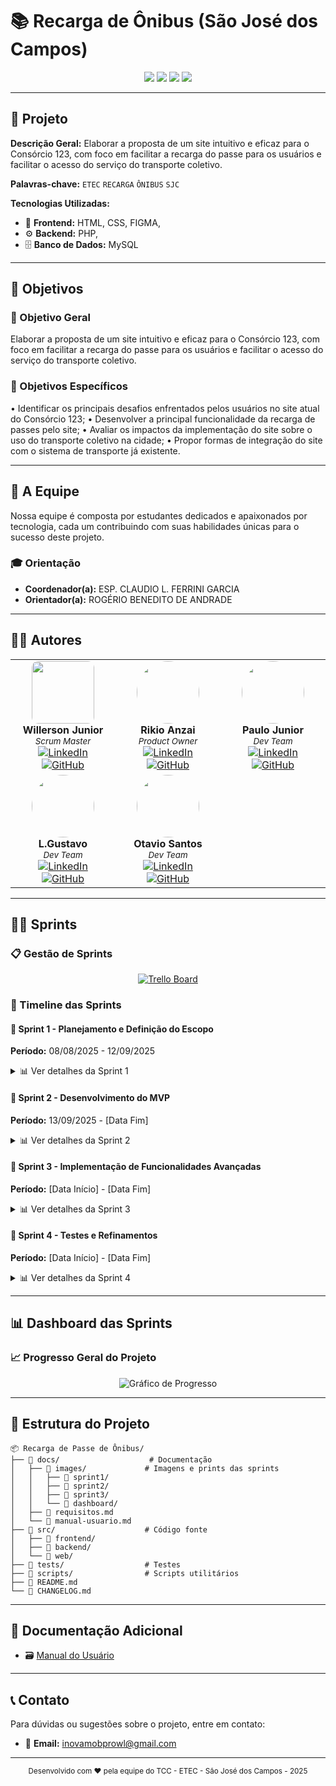 # 📚 Recarga de Ônibus (São José dos Campos)

<div align="center">
  <img src="https://img.shields.io/badge/Status-Em%20Desenvolvimento-yellow?style=for-the-badge">
  <img src="https://img.shields.io/badge/Ensino-ETEC-blue?style=for-the-badge">
  <img src="https://img.shields.io/badge/Curso-DESENVOLVIMENTO DE SISTEMAS-green?style=for-the-badge">
  <img src="https://img.shields.io/badge/Ano-2025-red?style=for-the-badge">
</div>

---

## 🎯 Projeto

**Descrição Geral:**
Elaborar a proposta de um site intuitivo e eficaz para o Consórcio 123, com foco em facilitar a recarga do passe para os usuários e facilitar o acesso do serviço do transporte coletivo.

**Palavras-chave:** `ETEC` `RECARGA` `ÔNIBUS` `SJC`

**Tecnologias Utilizadas:**
- 🔧 **Frontend:** HTML, CSS, FIGMA,
- ⚙️ **Backend:** PHP, 
- 🗄️ **Banco de Dados:** MySQL

---

## 🎯 Objetivos

### 🎯 Objetivo Geral
Elaborar a proposta de um site intuitivo e eficaz para o Consórcio 123, com foco em facilitar a recarga do passe para os usuários e facilitar o acesso do serviço do transporte coletivo.

### 🎯 Objetivos Específicos
• Identificar os principais desafios enfrentados pelos usuários no site atual do Consórcio 123;
• Desenvolver a principal funcionalidade da recarga de passes pelo site;
• Avaliar os impactos da implementação do site sobre o uso do transporte coletivo na cidade;
• Propor formas de integração do site com o sistema de transporte já existente.


---

## 👥 A Equipe

Nossa equipe é composta por estudantes dedicados e apaixonados por tecnologia, cada um contribuindo com suas habilidades únicas para o sucesso deste projeto.

### 🎓 Orientação
- **Coordenador(a):** ESP. CLAUDIO L. FERRINI GARCIA
- **Orientador(a):** ROGÉRIO BENEDITO DE ANDRADE

---

## 👨‍💻 Autores

<table align="center">
  <tr>
    <td align="center">
      <img src="https://media.discordapp.net/attachments/1415480544199839815/1415481006718189668/Imagem_do_WhatsApp_de_2025-04-09_as_19.23.40_4300dd30.jpg?ex=68c35cea&is=68c20b6a&hm=9bff5e35ebb5b104fd0f4c7cd5d70a5d56edb253336a9b09b5d615192a6e9f35&=&format=webp&width=305&height=544" width="100px" style="border-radius: 10%"><br>
      <b>Willerson Junior</b><br>
      <sub><i>Scrum Master</i></sub><br>
       <a href="[LINK_LINKEDIN]" target="_blank">
        <img src="https://img.shields.io/badge/LinkedIn-0077B5?style=for-the-badge&logo=linkedin&logoColor=white" alt="LinkedIn">
      </a>
       <a href="https://github.com/NoskyNaoSei" target="_blank">
        <img src="https://img.shields.io/badge/GitHub-100000?style=for-the-badge&logo=github&logoColor=white" alt="GitHub">
      </a>
    </td>
    <td align="center">
           <img src="https://media.discordapp.net/attachments/1415480544199839815/1415481007389544569/Imagem_do_WhatsApp_de_2025-06-05_as_19.45.54_769e6b34.jpg?ex=68c35cea&is=68c20b6a&hm=bd4e0c58f895e2f8c8429a04257a39b5cd404107417562c9e2c5787650d50ba3&=&format=webp&width=407&height=544" width="100px" style="border-radius: 50%"><br>
      <b>Rikio Anzai</b><br>
      <sub><i>Product Owner</i></sub><br>
      <a href="[LINK_LINKEDIN]" target="_blank">
        <img src="https://img.shields.io/badge/LinkedIn-0077B5?style=for-the-badge&logo=linkedin&logoColor=white" alt="LinkedIn">
      </a>
      <a href="https://github.com/rikioanzai" target="_blank">
        <img src="https://img.shields.io/badge/GitHub-100000?style=for-the-badge&logo=github&logoColor=white" alt="GitHub">
      </a>
    </td>
    <td align="center">
      <img src="https://media.discordapp.net/attachments/1415480544199839815/1415481007041155072/Imagem_do_WhatsApp_de_2025-04-10_as_12.29.56_def43f99.jpg?ex=68c35cea&is=68c20b6a&hm=cca3a588cb9303eaeeb5d9e1e0c23080615df5d69f3692e356e18650c6d34810&=&format=webp&width=433&height=544" width="100px" style="border-radius: 50%"><br>
      <b>Paulo Junior</b><br>
      <sub><i>Dev Team</i></sub><br>
      <a href="[LINK_LINKEDIN]" target="_blank">
        <img src="https://img.shields.io/badge/LinkedIn-0077B5?style=for-the-badge&logo=linkedin&logoColor=white" alt="LinkedIn">
      </a>
      <a href="https://github.com/killzziinn" target="_blank">
        <img src="https://img.shields.io/badge/GitHub-100000?style=for-the-badge&logo=github&logoColor=white" alt="GitHub">
      </a>
    </td>
  </tr>
  <tr>
    <td align="center">
      <img src="https://media.discordapp.net/attachments/1415480544199839815/1415481040566358206/IMG_20250730_231656.jpg?ex=68cbeeb2&is=68ca9d32&hm=c0521dda8f00455cc3b685d09903f4718f8225d5eca6ee5e2d9d22374e4865cc&=&format=webp&width=486&height=648" width="100px" style="border-radius: 50%"><br>
      <b>L.Gustavo</b><br>
      <sub><i>Dev Team</i></sub><br>
      <a href="[LINK_LINKEDIN]" target="_blank">
        <img src="https://img.shields.io/badge/LinkedIn-0077B5?style=for-the-badge&logo=linkedin&logoColor=white" alt="LinkedIn">
      </a>
      <a href="https://github.com/kazuinsx" target="_blank">
        <img src="https://img.shields.io/badge/GitHub-100000?style=for-the-badge&logo=github&logoColor=white" alt="GitHub">
      </a>
    </td>
    <td align="center">
      <img src="https://media.discordapp.net/attachments/1415480544199839815/1415481007884341369/Imagem_do_WhatsApp_de_2025-04-09_as_19.19.58_73370af2.jpg?ex=68c35cea&is=68c20b6a&hm=755f0fbafc889d16b3eac42ef5300e9d9bb47e362797ee2c84bd8fd5f99798ea&=&format=webp&width=251&height=544" width="100px" style="border-radius: 50%"><br>
      <b>Otavio Santos</b><br>
      <sub><i>Dev Team</i></sub><br>
      <a href="[LINK_LINKEDIN]" target="_blank">
        <img src="https://img.shields.io/badge/LinkedIn-0077B5?style=for-the-badge&logo=linkedin&logoColor=white" alt="LinkedIn">
      </a>
      <a href="https://github.com/OctaviusPaulinus" target="_blank">
        <img src="https://img.shields.io/badge/GitHub-100000?style=for-the-badge&logo=github&logoColor=white" alt="GitHub">
      </a>
  </tr>
</table>

---

## 🏃‍♂️ Sprints

### 📋 Gestão de Sprints
<div align="center">
  <a href="https://trello.com/invite/b/67e49d54823a817ef793c1a8/ATTI7dc0b91d3968851bb5ffc051d754c063C55D0ADC/inovamob" target="_blank">
    <img src="https://img.shields.io/badge/Trello-0079BF?style=for-the-badge&logo=trello&logoColor=white" alt="Trello Board">
  </a>
</div>

### 📅 Timeline das Sprints

#### 🎯 Sprint 1 - Planejamento e Definição do Escopo
**Período:** 08/08/2025 - 12/09/2025

<details>
<summary>📊 Ver detalhes da Sprint 1</summary>

**Objetivos:**
- Definir escopo do projeto
- Criar documentação inicial
- Setup do ambiente de desenvolvimento
- Estudo de casos existentes, tecnologias e normas
- Diagramas, wireframes, arquitetura do sistema
- Cronograma detalhado, divisão de tarefas
- Setup de servidores, repositórios, frameworks

**Entregas:**
- [✔️] Documento de Requisitos
- [✔️] Protótipos iniciais
- [✔️] Setup do repositório

</details>

#### 🎯 Sprint 2 - Desenvolvimento do MVP
**Período:** 13/09/2025 - [Data Fim]

<details>
<summary>📊 Ver detalhes da Sprint 2</summary>

**Objetivos:**

**Entregas:**
- []...

</details>

#### 🎯 Sprint 3 - Implementação de Funcionalidades Avançadas
**Período:** [Data Início] - [Data Fim]

<details>
<summary>📊 Ver detalhes da Sprint 3</summary>

**Objetivos:**
-

**Entregas:**
- [ ]...

</details>

#### 🎯 Sprint 4 - Testes e Refinamentos
**Período:** [Data Início] - [Data Fim]

<details>
<summary>📊 Ver detalhes da Sprint 4</summary>

**Objetivos:**

**Entregas:**
- [ ]...

</details>

---

## 📊 Dashboard das Sprints

### 📈 Progresso Geral do Projeto
<div align="center">
  <img src="https://via.placeholder.com/800x400/34495E/FFFFFF?text=Gr%C3%A1fico+de+Progresso" alt="Gráfico de Progresso">
</div>

---

## 📁 Estrutura do Projeto

```
📦 Recarga de Passe de Ônibus/
├── 📂 docs/                    # Documentação
│   ├── 📂 images/             # Imagens e prints das sprints
│   │   ├── 📂 sprint1/
│   │   ├── 📂 sprint2/
│   │   ├── 📂 sprint3/
│   │   └── 📂 dashboard/
│   ├── 📄 requisitos.md
│   └── 📄 manual-usuario.md
├── 📂 src/                    # Código fonte
│   ├── 📂 frontend/
│   ├── 📂 backend/
│   └── 📂 web/
├── 📂 tests/                  # Testes
├── 📂 scripts/                # Scripts utilitários
├── 📄 README.md
└── 📄 CHANGELOG.md
```
---

## 📄 Documentação Adicional

- 🗃 [Manual do Usuário](https://drive.google.com/drive/u/2/folders/1bZxF9tAav4n-n8tWVQSMjuYgou_Qycpk)

---

## 📞 Contato

Para dúvidas ou sugestões sobre o projeto, entre em contato:

- 📧 **Email:** inovamobprowl@gmail.com
---

<div align="center">
  <sub>Desenvolvido com ❤️ pela equipe do TCC - ETEC - São José dos Campos - 2025</sub>
</div>
